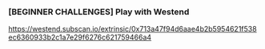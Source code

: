 ### [BEGINNER CHALLENGES] Play with Westend
https://westend.subscan.io/extrinsic/0x713a47f94d6aae4b2b5954621f538ec6360933b2c1a7e29f6276c621759466a4
